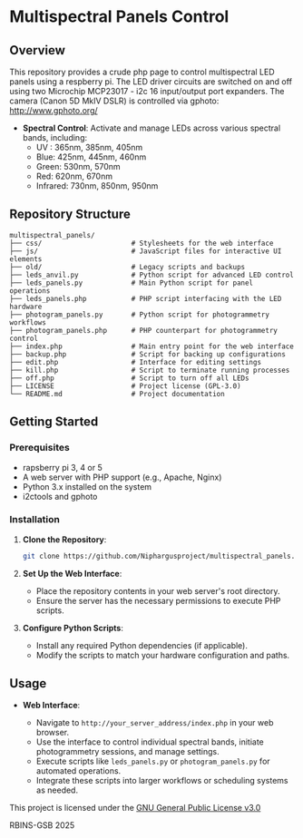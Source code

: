 

# Multispectral Panels Control

## Overview

This repository provides a crude php page to control multispectral LED panels using a respberry pi. 
The LED driver circuits are switched on and off using two Microchip MCP23017 - i2c 16 input/output port expanders.
The camera (Canon 5D MkIV DSLR) is controlled via gphoto: http://www.gphoto.org/

* **Spectral Control**: Activate and manage LEDs across various spectral bands, including:
  * UV : 365nm, 385nm, 405nm
  * Blue: 425nm, 445nm, 460nm
  * Green: 530nm, 570nm
  * Red: 620nm, 670nm
  * Infrared: 730nm, 850nm, 950nm



## Repository Structure

```
multispectral_panels/
├── css/                      # Stylesheets for the web interface
├── js/                       # JavaScript files for interactive UI elements
├── old/                      # Legacy scripts and backups
├── leds_anvil.py             # Python script for advanced LED control
├── leds_panels.py            # Main Python script for panel operations
├── leds_panels.php           # PHP script interfacing with the LED hardware
├── photogram_panels.py       # Python script for photogrammetry workflows
├── photogram_panels.php      # PHP counterpart for photogrammetry control
├── index.php                 # Main entry point for the web interface
├── backup.php                # Script for backing up configurations
├── edit.php                  # Interface for editing settings
├── kill.php                  # Script to terminate running processes
├── off.php                   # Script to turn off all LEDs
├── LICENSE                   # Project license (GPL-3.0)
└── README.md                 # Project documentation
```

## Getting Started

### Prerequisites
* rapsberry pi 3, 4 or 5
* A web server with PHP support (e.g., Apache, Nginx)
* Python 3.x installed on the system
* i2ctools and gphoto 

### Installation

1. **Clone the Repository**:

   ```bash
   git clone https://github.com/Niphargusproject/multispectral_panels.git
   ```

2. **Set Up the Web Interface**:

   * Place the repository contents in your web server's root directory.
   * Ensure the server has the necessary permissions to execute PHP scripts.

3. **Configure Python Scripts**:

   * Install any required Python dependencies (if applicable).
   * Modify the scripts to match your hardware configuration and paths.

## Usage

* **Web Interface**:

  * Navigate to `http://your_server_address/index.php` in your web browser.
  * Use the interface to control individual spectral bands, initiate photogrammetry sessions, and manage settings.
  * Execute scripts like `leds_panels.py` or `photogram_panels.py` for automated operations.
  * Integrate these scripts into larger workflows or scheduling systems as needed.



This project is licensed under the [GNU General Public License v3.0](LICENSE)

RBINS-GSB 2025

